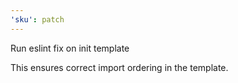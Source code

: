 ```yaml
---
'sku': patch
---
```


Run eslint fix on init template

This ensures correct import ordering in the template. 
